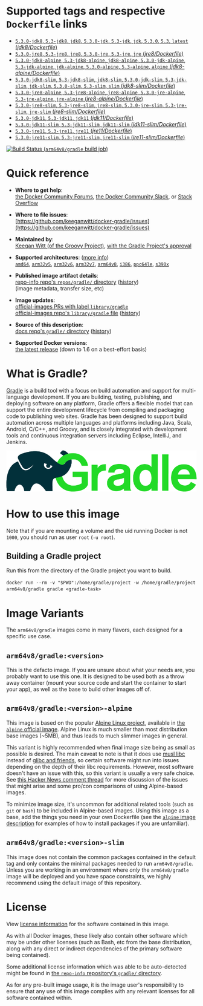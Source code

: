<!--

********************************************************************************

WARNING:

    DO NOT EDIT "gradle/README.md"

    IT IS AUTO-GENERATED

    (from the other files in "gradle/" combined with a set of templates)

********************************************************************************

-->

# Supported tags and respective `Dockerfile` links

-	[`5.3.0-jdk8`, `5.3-jdk8`, `jdk8`, `5.3.0-jdk`, `5.3-jdk`, `jdk`, `5.3.0`, `5.3`, `latest` (*jdk8/Dockerfile*)](https://github.com/keeganwitt/docker-gradle/blob/fcc9237909222c76c8d22d5e7f6183b9af4e58b6/jdk8/Dockerfile)
-	[`5.3.0-jre8`, `5.3-jre8`, `jre8`, `5.3.0-jre`, `5.3-jre`, `jre` (*jre8/Dockerfile*)](https://github.com/keeganwitt/docker-gradle/blob/fcc9237909222c76c8d22d5e7f6183b9af4e58b6/jre8/Dockerfile)
-	[`5.3.0-jdk8-alpine`, `5.3-jdk8-alpine`, `jdk8-alpine`, `5.3.0-jdk-alpine`, `5.3-jdk-alpine`, `jdk-alpine`, `5.3.0-alpine`, `5.3-alpine`, `alpine` (*jdk8-alpine/Dockerfile*)](https://github.com/keeganwitt/docker-gradle/blob/fcc9237909222c76c8d22d5e7f6183b9af4e58b6/jdk8-alpine/Dockerfile)
-	[`5.3.0-jdk8-slim`, `5.3-jdk8-slim`, `jdk8-slim`, `5.3.0-jdk-slim`, `5.3-jdk-slim`, `jdk-slim`, `5.3.0-slim`, `5.3-slim`, `slim` (*jdk8-slim/Dockerfile*)](https://github.com/keeganwitt/docker-gradle/blob/fcc9237909222c76c8d22d5e7f6183b9af4e58b6/jdk8-slim/Dockerfile)
-	[`5.3.0-jre8-alpine`, `5.3-jre8-alpine`, `jre8-alpine`, `5.3.0-jre-alpine`, `5.3-jre-alpine`, `jre-alpine` (*jre8-alpine/Dockerfile*)](https://github.com/keeganwitt/docker-gradle/blob/fcc9237909222c76c8d22d5e7f6183b9af4e58b6/jre8-alpine/Dockerfile)
-	[`5.3.0-jre8-slim`, `5.3-jre8-slim`, `jre8-slim`, `5.3.0-jre-slim`, `5.3-jre-slim`, `jre-slim` (*jre8-slim/Dockerfile*)](https://github.com/keeganwitt/docker-gradle/blob/fcc9237909222c76c8d22d5e7f6183b9af4e58b6/jre8-slim/Dockerfile)
-	[`5.3.0-jdk11`, `5.3-jdk11`, `jdk11` (*jdk11/Dockerfile*)](https://github.com/keeganwitt/docker-gradle/blob/fcc9237909222c76c8d22d5e7f6183b9af4e58b6/jdk11/Dockerfile)
-	[`5.3.0-jdk11-slim`, `5.3-jdk11-slim`, `jdk11-slim` (*jdk11-slim/Dockerfile*)](https://github.com/keeganwitt/docker-gradle/blob/fcc9237909222c76c8d22d5e7f6183b9af4e58b6/jdk11-slim/Dockerfile)
-	[`5.3.0-jre11`, `5.3-jre11`, `jre11` (*jre11/Dockerfile*)](https://github.com/keeganwitt/docker-gradle/blob/fcc9237909222c76c8d22d5e7f6183b9af4e58b6/jre11/Dockerfile)
-	[`5.3.0-jre11-slim`, `5.3-jre11-slim`, `jre11-slim` (*jre11-slim/Dockerfile*)](https://github.com/keeganwitt/docker-gradle/blob/fcc9237909222c76c8d22d5e7f6183b9af4e58b6/jre11-slim/Dockerfile)

[![Build Status](https://doi-janky.infosiftr.net/job/multiarch/job/arm64v8/job/gradle/badge/icon) (`arm64v8/gradle` build job)](https://doi-janky.infosiftr.net/job/multiarch/job/arm64v8/job/gradle/)

# Quick reference

-	**Where to get help**:  
	[the Docker Community Forums](https://forums.docker.com/), [the Docker Community Slack](https://blog.docker.com/2016/11/introducing-docker-community-directory-docker-community-slack/), or [Stack Overflow](https://stackoverflow.com/search?tab=newest&q=docker)

-	**Where to file issues**:  
	[https://github.com/keeganwitt/docker-gradle/issues](https://github.com/keeganwitt/docker-gradle/issues)

-	**Maintained by**:  
	[Keegan Witt (of the Groovy Project)](https://github.com/keeganwitt/docker-gradle), [with the Gradle Project's approval](https://discuss.gradle.org/t/official-docker-images/21159/8)

-	**Supported architectures**: ([more info](https://github.com/docker-library/official-images#architectures-other-than-amd64))  
	[`amd64`](https://hub.docker.com/r/amd64/gradle/), [`arm32v5`](https://hub.docker.com/r/arm32v5/gradle/), [`arm32v6`](https://hub.docker.com/r/arm32v6/gradle/), [`arm32v7`](https://hub.docker.com/r/arm32v7/gradle/), [`arm64v8`](https://hub.docker.com/r/arm64v8/gradle/), [`i386`](https://hub.docker.com/r/i386/gradle/), [`ppc64le`](https://hub.docker.com/r/ppc64le/gradle/), [`s390x`](https://hub.docker.com/r/s390x/gradle/)

-	**Published image artifact details**:  
	[repo-info repo's `repos/gradle/` directory](https://github.com/docker-library/repo-info/blob/master/repos/gradle) ([history](https://github.com/docker-library/repo-info/commits/master/repos/gradle))  
	(image metadata, transfer size, etc)

-	**Image updates**:  
	[official-images PRs with label `library/gradle`](https://github.com/docker-library/official-images/pulls?q=label%3Alibrary%2Fgradle)  
	[official-images repo's `library/gradle` file](https://github.com/docker-library/official-images/blob/master/library/gradle) ([history](https://github.com/docker-library/official-images/commits/master/library/gradle))

-	**Source of this description**:  
	[docs repo's `gradle/` directory](https://github.com/docker-library/docs/tree/master/gradle) ([history](https://github.com/docker-library/docs/commits/master/gradle))

-	**Supported Docker versions**:  
	[the latest release](https://github.com/docker/docker-ce/releases/latest) (down to 1.6 on a best-effort basis)

# What is Gradle?

[Gradle](https://gradle.org/) is a build tool with a focus on build automation and support for multi-language development. If you are building, testing, publishing, and deploying software on any platform, Gradle offers a flexible model that can support the entire development lifecycle from compiling and packaging code to publishing web sites. Gradle has been designed to support build automation across multiple languages and platforms including Java, Scala, Android, C/C++, and Groovy, and is closely integrated with development tools and continuous integration servers including Eclipse, IntelliJ, and Jenkins.

![logo](https://raw.githubusercontent.com/docker-library/docs/c3d3ca6beed000f9ba6eabc98f3399158f520256/gradle/logo.png)

# How to use this image

Note that if you are mounting a volume and the uid running Docker is not `1000`, you should run as user `root` (`-u root`).

## Building a Gradle project

Run this from the directory of the Gradle project you want to build.

`docker run --rm -v "$PWD":/home/gradle/project -w /home/gradle/project arm64v8/gradle gradle <gradle-task>`

# Image Variants

The `arm64v8/gradle` images come in many flavors, each designed for a specific use case.

## `arm64v8/gradle:<version>`

This is the defacto image. If you are unsure about what your needs are, you probably want to use this one. It is designed to be used both as a throw away container (mount your source code and start the container to start your app), as well as the base to build other images off of.

## `arm64v8/gradle:<version>-alpine`

This image is based on the popular [Alpine Linux project](http://alpinelinux.org), available in [the `alpine` official image](https://hub.docker.com/_/alpine). Alpine Linux is much smaller than most distribution base images (~5MB), and thus leads to much slimmer images in general.

This variant is highly recommended when final image size being as small as possible is desired. The main caveat to note is that it does use [musl libc](http://www.musl-libc.org) instead of [glibc and friends](http://www.etalabs.net/compare_libcs.html), so certain software might run into issues depending on the depth of their libc requirements. However, most software doesn't have an issue with this, so this variant is usually a very safe choice. See [this Hacker News comment thread](https://news.ycombinator.com/item?id=10782897) for more discussion of the issues that might arise and some pro/con comparisons of using Alpine-based images.

To minimize image size, it's uncommon for additional related tools (such as `git` or `bash`) to be included in Alpine-based images. Using this image as a base, add the things you need in your own Dockerfile (see the [`alpine` image description](https://hub.docker.com/_/alpine/) for examples of how to install packages if you are unfamiliar).

## `arm64v8/gradle:<version>-slim`

This image does not contain the common packages contained in the default tag and only contains the minimal packages needed to run `arm64v8/gradle`. Unless you are working in an environment where *only* the `arm64v8/gradle` image will be deployed and you have space constraints, we highly recommend using the default image of this repository.

# License

View [license information](https://gradle.org/license/) for the software contained in this image.

As with all Docker images, these likely also contain other software which may be under other licenses (such as Bash, etc from the base distribution, along with any direct or indirect dependencies of the primary software being contained).

Some additional license information which was able to be auto-detected might be found in [the `repo-info` repository's `gradle/` directory](https://github.com/docker-library/repo-info/tree/master/repos/gradle).

As for any pre-built image usage, it is the image user's responsibility to ensure that any use of this image complies with any relevant licenses for all software contained within.

